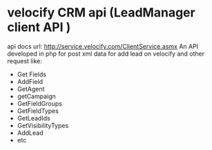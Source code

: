 # velocify CRM api (LeadManager client API ) 
api docs url: http://service.velocify.com/ClientService.asmx
An API developed in php for  post xml data for add lead on velocify and other request like:

- Get Fields
- AddField 
- GetAgent
- getCampaign
- GetFieldGroups
- GetFieldTypes
- GetLeadIds
- GetVisibilityTypes
- AddLead
- etc
